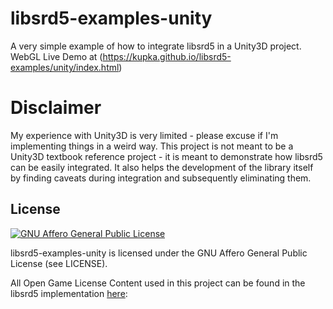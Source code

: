 # libsrd5-examples-unity

A very simple example of how to integrate libsrd5 in a Unity3D project. WebGL Live Demo at (https://kupka.github.io/libsrd5-examples/unity/index.html)

# Disclaimer

My experience with Unity3D is very limited - please excuse if I'm implementing things in a weird way. This project is not meant to
be a Unity3D textbook reference project - it is meant to demonstrate how libsrd5 can be easily integrated. It also helps the development
of the library itself by finding caveats during integration and subsequently eliminating them.

## License

[![GNU Affero General Public License](https://www.gnu.org/graphics/agplv3-155x51.png)](https://www.gnu.org/licenses/agpl-3.0.html)

libsrd5-examples-unity is licensed under the GNU Affero General Public License (see LICENSE). 

All Open Game License Content used in this project can be found in the libsrd5 implementation [here](https://github.com/kupka/libsrd5/tree/main/libsrd5/ogl): 
